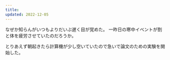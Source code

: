 ```yaml
---
title: 
updated: 2022-12-05
---
```


なぜか知らんがいつもよりだいぶ遅く目が覚めた。
一昨日の寒中イベントが割と体を疲労させていたのだろうか。

とりあえず朝起きたら計算機が少し空いていたので急いで論文のための実験を開始した。

